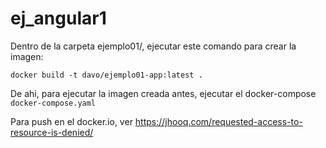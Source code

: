 # ej_angular1
Dentro de la carpeta ejemplo01/, ejecutar este comando para crear la imagen:
```
docker build -t davo/ejemplo01-app:latest .
```
De ahi, para ejecutar la imagen creada antes, ejecutar el docker-compose
`docker-compose.yaml`

Para push en el docker.io, ver
https://jhooq.com/requested-access-to-resource-is-denied/